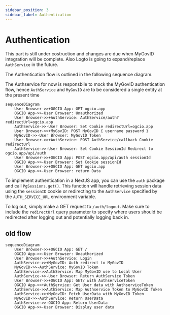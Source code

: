 ```yaml
---
sidebar_position: 3
sidebar_label: Authentication
---
```


# Authentication

This part is still under costruction and changes are due when MyGovID integration will be complete.
Also Logto is going to expand/replace `AuthService` in the future.

The Authentication flow is outlined in the following sequence diagram.

The Authservice for now is responsbile to mock the MyGovID authentication flow, hence `AuthService` and `MyGovID`
are to be considered a single entity at the present time

```mermaid
sequenceDiagram
    User Browser->>+OGCIO App: GET ogcio.app
    OGCIO App->>-User Browser: Unauthorized
    User Browser->>+AuthService: AuthService/auth?redirectUrl=ogcio.app
    AuthService->>-User Browser: Set Cookie redirectUrl=ogcio.app
    User Browser->>+MyGovID: POST MyGovID { username password }
    MyGovID->>-User Browser: MyGovID Token
    User Browser->>+AuthService: POST AuthService/callback Cookie redirectUrl
    AuthService->>-User Browser: Set Cookie SessionId Redirect to ogcio.app/api/auth
    User Browser->>+OGCIO App: POST ogcio.app/api/auth sessionId
    OGCIO App->>-User Browser: Set Cookie sessionId
    User Browser->>+OGCIO App: GET ogcio.app
    OGCIO App->>-User Browser: return Data
```

To implement authentication in a NextJS app, you can use the `auth` package and call `PgSessions.get()`. This function will handle retrieving session data using the `sessionID` cookie or redirecting to the `AuthService` specified by the `AUTH_SERVICE_URL` environment variable.

To log out, simply make a GET request to `/auth/logout`. Make sure to include the `redirectUrl` query parameter to specify where users should be redirected after logging out and potentially logging back in.

## old flow

```mermaid
sequenceDiagram
    User Browser->>+OGCIO App: GET /
    OGCIO App->>-User Browser: Unauthorized
    User Browser->>+AuthService: Login
    AuthService->>+MyGovID: Auth redirect to MyGovID
    MyGovID->>-AuthService: MyGovID Token
    AuthService->>AuthService: Map MyGovID use to Local User
    AuthService->>-User Browser: Return AuthService Token
    User Browser->>+OGCIO App: GET/ with AuthserviceToken
    OGCIO App->>+AuthService: Get User data with AuthserviceToken
    AuthService->>AuthService: Map Authservice Token to MyGovID Token
    AuthService->>+MyGovID: Fetch UserData with MyGovID Token
    MyGovID->>-AuthService: Return UserData
    AuthService->>-OGCIO App: Return UserData
    OGCIO App->>-User Browser: Display user data
```
